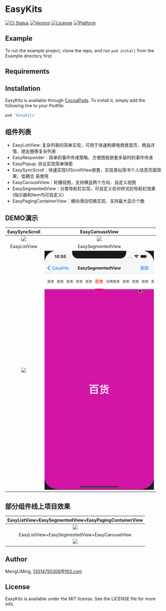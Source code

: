 # EasyKits

[![CI Status](https://img.shields.io/travis/MengLiMing/EasyKits.svg?style=flat)](https://travis-ci.org/MengLiMing/EasyKits)
[![Version](https://img.shields.io/cocoapods/v/EasyKits.svg?style=flat)](https://cocoapods.org/pods/EasyKits)
[![License](https://img.shields.io/cocoapods/l/EasyKits.svg?style=flat)](https://cocoapods.org/pods/EasyKits)
[![Platform](https://img.shields.io/cocoapods/p/EasyKits.svg?style=flat)](https://cocoapods.org/pods/EasyKits)

## Example

To run the example project, clone the repo, and run `pod install` from the Example directory first.

## Requirements

## Installation

EasyKits is available through [CocoaPods](https://cocoapods.org). To install
it, simply add the following line to your Podfile:

```ruby
pod 'EasyKits'
```

## 组件列表
- EasyListView: 复杂列表的简单实现，可用于快速构建电商类首页、商品详情、朋友圈等复杂列表
- EasyResponder：简单的事件传递策略，方便图层嵌套多层时的事件传递
- EasyPopup: 协议实现简单弹窗
- EasySyncScroll：快速实现UIScrollView嵌套，实现类似简书个人信息页面效果，低耦合 易使用
- EasyCarouseView：轮播视图，支持横竖两个方向、自定义视图
- EasySegmentedView：分类导航栏实现，可自定义任何样式的导航栏效果(指示器和Item均可自定义)
- EasyPagingContainerView：横向滑动切换实现，支持最大显示个数

## DEMO演示
|EasySyncScroll|EasyCarouseView|
|:---:|:---:|
|![](https://raw.githubusercontent.com/MengLiMing/EasyKits/master/demo_gif/syncScroll.gif)|![](https://raw.githubusercontent.com/MengLiMing/EasyKits/master/demo_gif/carouseView.gif)|
|EasyListView|EasySegmentedView|
|![](https://raw.githubusercontent.com/MengLiMing/EasyKits/master/demo_gif/easylistview.gif)|![](https://raw.githubusercontent.com/MengLiMing/EasyKits/master/demo_gif/easysegmentview.gif)|

## 部分组件线上项目效果
|EasyListView+EasySegmentedView+EasyPagingContainerView|
|:---:|
|![](https://raw.githubusercontent.com/MengLiMing/EasyKits/master/demo_gif/app_1.gif)|
|EasyListView+EasySegmentedView+EasyCarouseView|
|![](https://raw.githubusercontent.com/MengLiMing/EasyKits/master/demo_gif/app_2.gif)|

## Author

MengLiMing, 13014795306@163.com

## License

EasyKits is available under the MIT license. See the LICENSE file for more info.
